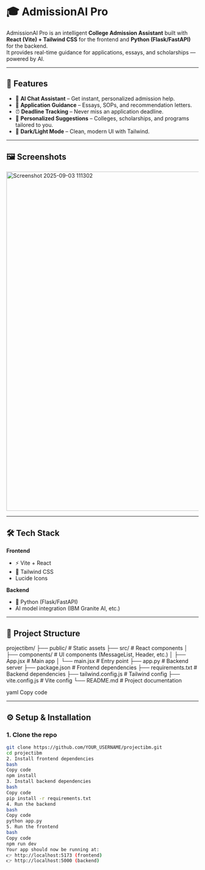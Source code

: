 # 🎓 AdmissionAI Pro

AdmissionAI Pro is an intelligent **College Admission Assistant** built with **React (Vite) + Tailwind CSS** for the frontend and **Python (Flask/FastAPI)** for the backend.  
It provides real-time guidance for applications, essays, and scholarships — powered by AI.

---

## 🚀 Features

- 🤖 **AI Chat Assistant** – Get instant, personalized admission help.  
- 📄 **Application Guidance** – Essays, SOPs, and recommendation letters.  
- ⏰ **Deadline Tracking** – Never miss an application deadline.  
- 🎯 **Personalized Suggestions** – Colleges, scholarships, and programs tailored to you.  
- 🌙 **Dark/Light Mode** – Clean, modern UI with Tailwind.

---

## 🖼️ Screenshots

 <img width="1919" height="889" alt="Screenshot 2025-09-03 111302" src="https://github.com/user-attachments/assets/ef608d60-3559-4447-a822-847658f427a3" />


---

## 🛠️ Tech Stack

**Frontend**
- ⚡ Vite + React  
- 🎨 Tailwind CSS  
- Lucide Icons  

**Backend**
- 🐍 Python (Flask/FastAPI)  
- AI model integration (IBM Granite AI, etc.)

---

## 📂 Project Structure

projectibm/
├── public/ # Static assets
├── src/ # React components
│ ├── components/ # UI components (MessageList, Header, etc.)
│ ├── App.jsx # Main app
│ └── main.jsx # Entry point
├── app.py # Backend server
├── package.json # Frontend dependencies
├── requirements.txt # Backend dependencies
├── tailwind.config.js # Tailwind config
├── vite.config.js # Vite config
└── README.md # Project documentation

yaml
Copy code

---

## ⚙️ Setup & Installation

### 1. Clone the repo
```bash
git clone https://github.com/YOUR_USERNAME/projectibm.git
cd projectibm
2. Install frontend dependencies
bash
Copy code
npm install
3. Install backend dependencies
bash
Copy code
pip install -r requirements.txt
4. Run the backend
bash
Copy code
python app.py
5. Run the frontend
bash
Copy code
npm run dev
Your app should now be running at:
👉 http://localhost:5173 (frontend)
👉 http://localhost:5000 (backend)





